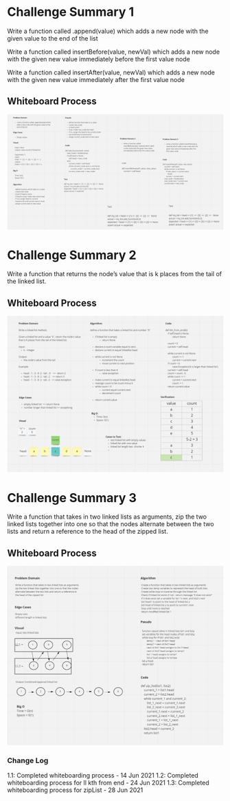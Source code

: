 # Challenge Summary 1
 Write a function called .append(value) which adds a new node with the given value to the end of the list

 Write a function called insertBefore(value, newVal) which adds a new node with the given new value immediately before the first value node

Write a function called insertAfter(value, newVal) which adds a new node with the given new value immediately after the first value node

## Whiteboard Process

![](ll-insertions.PNG)


# Challenge Summary 2
Write a function that returns the node’s value that is k places from the tail of the linked list.

## Whiteboard Process

![](linked-list-kth.PNG)

# Challenge Summary 3
Write a function that takes in two linked lists as arguments, zip the two linked lists together into one so that the nodes alternate between the two lists and return a reference to the head of the zipped list.

## Whiteboard Process

![](linked-list-zip.PNG)

### Change Log

1.1: Completed whiteboarding process - 14 Jun 2021
1.2: Completed whiteboarding process for ll kth from end - 24 Jun 2021
1.3: Completed whiteboarding process for zipList - 28 Jun 2021

